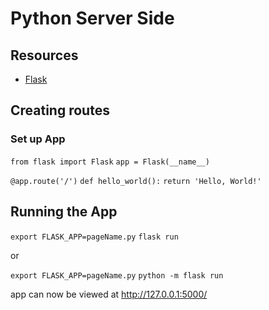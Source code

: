 # Python Server Side

## Resources

- [Flask](https://flask.palletsprojects.com/en/1.1.x/)

## Creating routes

### Set up App

`from flask import Flask`
`app = Flask(__name__)`

`@app.route('/')`
`def hello_world():`
`return 'Hello, World!'`

## Running the App

`export FLASK_APP=pageName.py`
`flask run`

or

`export FLASK_APP=pageName.py`
`python -m flask run`

app can now be viewed at http://127.0.0.1:5000/
